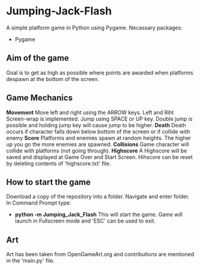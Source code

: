 # Jumping-Jack-Flash
A simple platform game in Python using Pygame. 
Necassary packages:
- Pygame

## Aim of the game
Goal is to get as high as possible where points are awarded when platforms despawn at the bottom of the screen. 

## Game Mechanics
**Movement**
Move left and right using the ARROW keys. Left and Riht Screen-wrap is implemented.
Jump using SPACE or UP key. Double jump is possible and holding jump key will cause jump to be higher.
**Death**
Death occurs if character falls down below bottom of the screen or if collide with enemy
**Score**
Platforms and enemies spawn at random heights. The higher up you go the more enemies are spawned.
**Collisions**
Game character will collide with platforms (not going through).
**Highscore**
A Highscore will be saved and displayed at Game Over and Start Screen. Hihscore can be reset by deleting contents of 'highscore.txt' file.

## How to start the game
Download a copy of the repository into a folder. Navigate and enter folder. In Command Prompt type: 
- **python -m Jumping_Jack_Flash**
This will start the game.
Game will launch in Fullscreen mode and 'ESC' can be used to exit.

## Art
Art has been taken from OpenGameArt.org and contributions are mentioned in the 'main.py' file.

